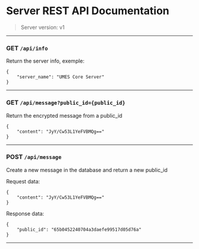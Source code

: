 # Server REST API Documentation

> Server version: v1

---

### GET `/api/info`

Return the server info, exemple:

```
{
    "server_name": "UMES Core Server"
}
```

---

### GET `/api/message?public_id={public_id}`

Return the encrypted message from a public_id

```
{
    "content": "JyY/Cw53L1YeFVBMQg=="
}
```

---

### POST `/api/message`

Create a new message in the database and return a new public_id

Request data:
```
{
    "content": "JyY/Cw53L1YeFVBMQg=="
}
```

Response data:
```
{
    "public_id": "65b0452240704a3daefe99517d05d76a"
}
```

---
